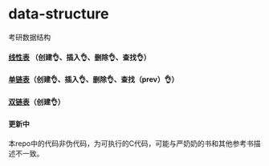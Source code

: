 # data-structure
考研数据结构

#### [线性表](https://github.com/Voyager-One/data-structure/tree/master/Sqlist) （创建👌、插入👌、删除👌、查找👌）
#### [单链表](https://github.com/Voyager-One/data-structure/tree/master/List)（创建👌、插入👌、删除👌、查找（prev）👌）
#### [双链表](https://github.com/Voyager-One/data-structure/tree/master/Dlist)（创建👌）
#### 更新中

本repo中的代码非伪代码，为可执行的C代码，可能与严奶奶的书和其他参考书描述不一致。
